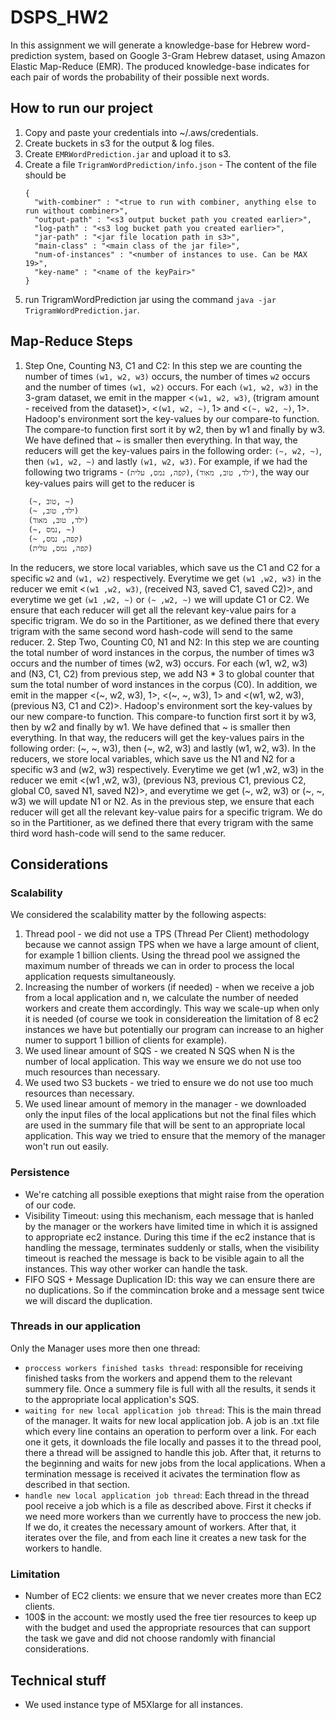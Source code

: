 # DSPS_HW2
In this assignment we will generate a knowledge-base for Hebrew word-prediction system, based on Google 3-Gram Hebrew dataset, using Amazon Elastic Map-Reduce (EMR).
The produced knowledge-base indicates for each pair of words the probability of their possible next words.

## How to run our project
1. Copy and paste your credentials into ~/.aws/credentials.
2. Create buckets in s3 for the output & log files.
3. Create `EMRWordPrediction.jar` and upload it to s3.
4. Create a file `TrigramWordPrediction/info.json` -
  The content of the file should be
    ```
    {
      "with-combiner" : "<true to run with combiner, anything else to run without combiner>",
      "output-path" : "<s3 output bucket path you created earlier>",
      "log-path" : "<s3 log bucket path you created earlier>",
      "jar-path" : "<jar file location path in s3>",
      "main-class" : "<main class of the jar file>",
      "num-of-instances" : "<number of instances to use. Can be MAX 19>",
      "key-name" : "<name of the keyPair>"
    }
   ```
5. run TrigramWordPrediction jar using the command `java -jar TrigramWordPrediction.jar`.

## Map-Reduce Steps
1. Step One, Counting N3, C1 and C2:
In this step we are counting the number of times `(w1, w2, w3)` occurs, the number of times `w2` occurs and the number of times `(w1, w2)` occurs.
For each `(w1, w2, w3)` in the 3-gram dataset, we emit in the mapper <`(w1, w2, w3)`, (trigram amount - received from the dataset)>, <`(w1, w2, ~)`, 1> and <`(~, w2, ~)`, 1>.
Hadoop's environment sort the key-values by our compare-to function. The compare-to function first sort it by w2, then by w1 and finally by w3. We have defined that ~ is smaller then everything. In that way, the reducers will get the key-values pairs in the following order: `(~, w2, ~)`, then `(w1, w2, ~)` and lastly `(w1, w2, w3)`.
For example, if we had the following two trigrams - `(קפה, נמס, עלית)`, `(ילד, טוב, מאוד)`, the way our key-values pairs will get to the reducer is
```
    (~, טוב, ~)
    (~ ,ילד, טוב)
    (ילד, טוב, מאוד)
    (~, נמס, ~)
    (~ ,קפה, נמס)
    (קפה, נמס, עלית)
```
In the reducers, we store local variables, which save us the C1 and C2 for a specific `w2` and `(w1, w2)` respectively. Everytime we get `(w1 ,w2, w3)` in the reducer we emit <`(w1 ,w2, w3)`, (received N3, saved C1, saved C2)>, and everytime we get `(w1 ,w2, ~)` or `(~ ,w2, ~)` we will update C1 or C2.
We ensure that each reducer will get all the relevant key-value pairs for a specific trigram. We do so in the Partitioner, as we defined there that every trigram with the same second word hash-code will send to the same reducer.
2. Step Two, Counting C0, N1 and N2:
In this step we are counting the total number of word instances in the corpus, the number of times w3 occurs and the number of times (w2, w3) occurs.
For each (w1, w2, w3) and (N3, C1, C2) from previous step, we add N3 * 3 to global counter that sum the total number of word instances in the corpus (C0). In addition, we emit in the mapper <(~, w2, w3), 1>, <(~, ~, w3), 1> and <(w1, w2, w3), (previous N3, C1 and C2)>.
Hadoop's environment sort the key-values by our new compare-to function. This compare-to function first sort it by w3, then by w2 and finally by w1. We have defined that ~ is smaller then everything. In that way, the reducers will get the key-values pairs in the following order: (~, ~, w3), then (~, w2, w3) and lastly (w1, w2, w3).
In the reducers, we store local variables, which save us the N1 and N2 for a specific w3 and (w2, w3) respectively. Everytime we get (w1 ,w2, w3) in the reducer we emit <(w1 ,w2, w3), (previous N3, previous C1, previous C2, global C0, saved N1, saved N2)>, and everytime we get (~, w2, w3) or (~, ~, w3) we will update N1 or N2.
As in the previous step, we ensure that each reducer will get all the relevant key-value pairs for a specific trigram. We do so in the Partitioner, as we defined there that every trigram with the same third word hash-code will send to the same reducer.

## Considerations
### Scalability
We considered the scalability matter by the following aspects:
1. Thread pool - we did not use a TPS (Thread Per Client) methodology because we cannot assign TPS when we have a large amount of client, for example 1 billion clients. Using the thread pool we assigned the maximum number of threads we can in order to process the local application requests simultaneously.
2. Increasing the number of workers (if needed) - when we receive a job from a local application and n, we calculate the number of needed workers and create them accordingly. This way we scale-up when only it is needed (of course we took in considereation the limitation of 8 ec2 instances we have but potentially our program can increase to an higher numer to support 1 billion of clients for example).
3. We used linear amount of SQS - we created N SQS when N is the number of local application. This way we ensure we do not use too much resources than necessary.
4. We used two S3 buckets - we tried to ensure we do not use too much resources than necessary.
5. We used linear amount of memory in the manager - we downloaded only the input files of the local applications but not the final files which are used in the summary file that will be sent to an appropriate local application. This way we tried to ensure that the memory of the manager won't run out easily.
### Persistence
- We're catching all possible exeptions that might raise from the operation of our code.
- Visibility Timeout: using this mechanism, each message that is hanled by the manager or the workers have limited time in which it is assigned to appropriate ec2 instance. During this time if the ec2 instance that is handling the message, terminates suddenly or stalls, when the visibility timeout is reached the message is back to be visible again to all the instances. This way other worker can handle the task.
- FIFO SQS + Message Duplication ID: this way we can ensure there are no duplications. So if the commincation broke and a message sent twice we will discard the duplication.
### Threads in our application
Only the Manager uses more then one thread:
- `proccess workers finished tasks thread`: responsible for receiving finished tasks from the workers and append them to the relevant summery file. Once a summery file is full with all the results, it sends it to the appropriate local application's SQS. 
- `waiting for new local application job thread`: This is the main thread of the manager. It waits for new local application job. A job is an .txt file which every line contains an operation to perform over a link. For each one it gets, it downloads the file locally and passes it to the thread pool, there a thread will be assigned to handle this job. After that, it returns to the beginning and waits for new jobs from the local applications.
When a termination message is received it acivates the termination flow as described in that section.
- `handle new local application job thread`: Each thread in the thread pool receive a job which is a file as described above. First it checks if we need more workers than we currently have to proccess the new job. If we do, it creates the necessary amount of workers. After that, it iterates over the file, and from each line it creates a new task for the workers to handle.
### Limitation
- Number of EC2 clients: we ensure that we never creates more than <aws limitation number> EC2 clients.
- 100$ in the account: we mostly used the free tier resources to keep up with the budget and used the appropriate resources that can support the task we gave and did not choose randomly with financial considerations.

## Technical stuff
- We used instance type of M5Xlarge for all instances.
